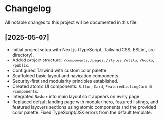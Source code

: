 # Changelog

All notable changes to this project will be documented in this file.

## [2025-05-07]
- Initial project setup with Next.js (TypeScript, Tailwind CSS, ESLint, src directory).
- Added project structure: `/components`, `/pages`, `/styles`, `/utils`, `/hooks`, `/public`.
- Configured Tailwind with custom color palette.
- Scaffolded basic layout and navigation components.
- Security-first and modularity principles established.
- Created atomic UI components: `Button`, `Card`, `FeaturedListingCard` in `/components`.
- Integrated `Navbar` into main layout so it appears on every page.
- Replaced default landing page with modular hero, featured listings, and featured layovers sections using atomic components and the provided color palette. Fixed TypeScript/JSX errors from the default template.
